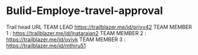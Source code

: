 # Bulid-Employe-travel-approval
Trail head URL
TEAM LEAD https://trailblazer.me/id/priyv42
TEAM MEMBER 1 : https://trailblazer.me/id/lnatarajan2
TEAM MEMBER 2 : https://trailblazer.me/id/oviyk
TEAM MEMBER 3 : https://trailblazer.me/id/mthiru51
